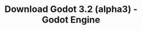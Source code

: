 ---
# Generated by /scripts/js/download_archive_generator !!! do not edit by hand !!!
title: 'Download Godot 3.2 (alpha3) - Godot Engine'
type: 'download/archive'
name: '3.2'
flavor: 'alpha3'
release_date: '2019-10-24T03:00:00-00:00'
release_notes: '/article/dev-snapshot-godot-3-2-alpha-3/'
links:
  android.apk:
    name: 'android.apk'
    title: 'Android'
    caption: 'Universal APK (ARM64 + ARMv7 + x86_64 + x86)'
    tags:
      - 'APK download'
      - 'ARM64/v7'
      - 'x86 (64 & 32 bit)'
    hosts:
      github_builds:
        regular: 'https://github.com/godotengine/godot-builds/releases/download/3.2-alpha3/Godot_v3.2-alpha3_android_editor.apk'
        mono: '#'
      github:
        regular: 'https://github.com/godotengine/godot/releases/download/3.2-alpha3/Godot_v3.2-alpha3_android_editor.apk'
        mono: '#'
  macos.universal:
    name: 'macos.universal'
    title: 'macOS'
    caption: 'Universal (x86_64 + Apple Silicon)'
    tags:
      - 'Intel/Apple Silicon'
      - '64 bit'
    hosts:
      github_builds:
        regular: 'https://github.com/godotengine/godot-builds/releases/download/3.2-alpha3/Godot_v3.2-alpha3_osx.universal.zip'
        mono: 'https://github.com/godotengine/godot-builds/releases/download/3.2-alpha3/Godot_v3.2-alpha3_mono_osx.universal.zip'
      github:
        regular: 'https://github.com/godotengine/godot/releases/download/3.2-alpha3/Godot_v3.2-alpha3_osx.universal.zip'
        mono: 'https://github.com/godotengine/godot/releases/download/3.2-alpha3/Godot_v3.2-alpha3_mono_osx.universal.zip'
  windows.64:
    name: 'windows.64'
    title: 'Windows'
    caption: 'Standard (x86_64)'
    tags:
      - '64 bit'
    hosts:
      github_builds:
        regular: 'https://github.com/godotengine/godot-builds/releases/download/3.2-alpha3/Godot_v3.2-alpha3_win64.exe.zip'
        mono: 'https://github.com/godotengine/godot-builds/releases/download/3.2-alpha3/Godot_v3.2-alpha3_mono_win64.zip'
      github:
        regular: 'https://github.com/godotengine/godot/releases/download/3.2-alpha3/Godot_v3.2-alpha3_win64.exe.zip'
        mono: 'https://github.com/godotengine/godot/releases/download/3.2-alpha3/Godot_v3.2-alpha3_mono_win64.zip'
  linux_server.headless.64:
    name: 'linux_server.headless.64'
    title: 'Linux Server'
    caption: 'Headless (x86_64)'
    tags:
      - '64 bit'
      - 'Headless'
    hosts:
      github_builds:
        regular: 'https://github.com/godotengine/godot-builds/releases/download/3.2-alpha3/Godot_v3.2-alpha3_linux_headless.64.zip'
        mono: 'https://github.com/godotengine/godot-builds/releases/download/3.2-alpha3/Godot_v3.2-alpha3_mono_linux_headless_64.zip'
      github:
        regular: 'https://github.com/godotengine/godot/releases/download/3.2-alpha3/Godot_v3.2-alpha3_linux_headless.64.zip'
        mono: 'https://github.com/godotengine/godot/releases/download/3.2-alpha3/Godot_v3.2-alpha3_mono_linux_headless_64.zip'
  web:
    name: 'web'
    title: 'Web editor'
    caption: ''
    tags:
      - 'Self-hosted'
      - 'Cross-platform'
    hosts:
      github_builds:
        regular: 'https://github.com/godotengine/godot-builds/releases/download/3.2-alpha3/Godot_v3.2-alpha3_web_editor.zip'
        mono: '#'
      github:
        regular: 'https://github.com/godotengine/godot/releases/download/3.2-alpha3/Godot_v3.2-alpha3_web_editor.zip'
        mono: '#'
  linux.64:
    name: 'linux.64'
    title: 'Linux'
    caption: 'Standard (x86_64)'
    tags:
      - '64 bit'
    hosts:
      github_builds:
        regular: 'https://github.com/godotengine/godot-builds/releases/download/3.2-alpha3/Godot_v3.2-alpha3_x11.64.zip'
        mono: 'https://github.com/godotengine/godot-builds/releases/download/3.2-alpha3/Godot_v3.2-alpha3_mono_x11_64.zip'
      github:
        regular: 'https://github.com/godotengine/godot/releases/download/3.2-alpha3/Godot_v3.2-alpha3_x11.64.zip'
        mono: 'https://github.com/godotengine/godot/releases/download/3.2-alpha3/Godot_v3.2-alpha3_mono_x11_64.zip'
  linux.32:
    name: 'linux.32'
    title: 'Linux'
    caption: 'Standard (x86)'
    tags:
      - '32 bit'
    hosts:
      github_builds:
        regular: 'https://github.com/godotengine/godot-builds/releases/download/3.2-alpha3/Godot_v3.2-alpha3_x11.32.zip'
        mono: 'https://github.com/godotengine/godot-builds/releases/download/3.2-alpha3/Godot_v3.2-alpha3_mono_x11_32.zip'
      github:
        regular: 'https://github.com/godotengine/godot/releases/download/3.2-alpha3/Godot_v3.2-alpha3_x11.32.zip'
        mono: 'https://github.com/godotengine/godot/releases/download/3.2-alpha3/Godot_v3.2-alpha3_mono_x11_32.zip'
  windows.32:
    name: 'windows.32'
    title: 'Windows'
    caption: 'Standard (x86)'
    tags:
      - '32 bit'
    hosts:
      github_builds:
        regular: 'https://github.com/godotengine/godot-builds/releases/download/3.2-alpha3/Godot_v3.2-alpha3_win32.exe.zip'
        mono: 'https://github.com/godotengine/godot-builds/releases/download/3.2-alpha3/Godot_v3.2-alpha3_mono_win32.zip'
      github:
        regular: 'https://github.com/godotengine/godot/releases/download/3.2-alpha3/Godot_v3.2-alpha3_win32.exe.zip'
        mono: 'https://github.com/godotengine/godot/releases/download/3.2-alpha3/Godot_v3.2-alpha3_mono_win32.zip'
  linux_server.64:
    name: 'linux_server.64'
    title: 'Linux Server'
    caption: 'Standard (x86_64)'
    tags:
      - '64 bit'
    hosts:
      github_builds:
        regular: 'https://github.com/godotengine/godot-builds/releases/download/3.2-alpha3/Godot_v3.2-alpha3_linux_server.64.zip'
        mono: 'https://github.com/godotengine/godot-builds/releases/download/3.2-alpha3/Godot_v3.2-alpha3_mono_linux_server_64.zip'
      github:
        regular: 'https://github.com/godotengine/godot/releases/download/3.2-alpha3/Godot_v3.2-alpha3_linux_server.64.zip'
        mono: 'https://github.com/godotengine/godot/releases/download/3.2-alpha3/Godot_v3.2-alpha3_mono_linux_server_64.zip'
  aar_library:
    name: 'aar_library'
    title: 'AAR library'
    caption: ''
    tags:
      - 'Android plugins'
      - 'Java'
      - 'Kotlin'
    hosts:
      github_builds:
        regular: 'https://github.com/godotengine/godot-builds/releases/download/3.2-alpha3/godot-lib.3.2.alpha3.release.aar'
        mono: 'https://github.com/godotengine/godot-builds/releases/download/3.2-alpha3/godot-lib.3.2.alpha3.mono.release.aar'
      github:
        regular: 'https://github.com/godotengine/godot/releases/download/3.2-alpha3/godot-lib.3.2.alpha3.release.aar'
        mono: 'https://github.com/godotengine/godot/releases/download/3.2-alpha3/godot-lib.3.2.alpha3.mono.release.aar'
  templates:
    name: 'templates'
    title: 'Export templates'
    caption: ''
    tags:
      - 'Used to export your games to all supported platforms'
    hosts:
      github_builds:
        regular: 'https://github.com/godotengine/godot-builds/releases/download/3.2-alpha3/Godot_v3.2-alpha3_export_templates.tpz'
        mono: 'https://github.com/godotengine/godot-builds/releases/download/3.2-alpha3/Godot_v3.2-alpha3_mono_export_templates.tpz'
      github:
        regular: 'https://github.com/godotengine/godot/releases/download/3.2-alpha3/Godot_v3.2-alpha3_export_templates.tpz'
        mono: 'https://github.com/godotengine/godot/releases/download/3.2-alpha3/Godot_v3.2-alpha3_mono_export_templates.tpz'
primaryPlatforms:
  - 'android.apk'
  - 'macos.universal'
  - 'windows.64'
  - 'linux_server.headless.64'
  - 'web'
  - 'templates'
---